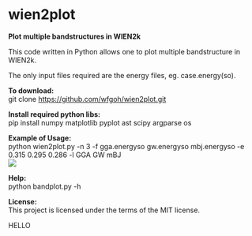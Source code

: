# wien2plot
**Plot multiple bandstructures in WIEN2k**

This code written in Python allows one to plot multiple bandstructure in WIEN2k.

The only input files required are the energy files, eg. case.energy(so).

**To download:** <br />
git clone https://github.com/wfgoh/wien2plot.git

**Install required python libs:**<br />
pip install numpy matplotlib pyplot ast scipy argparse os

**Example of Usage:** <br />
python wien2plot.py -n 3 -f gga.energyso gw.energyso mbj.energyso -e 0.315 0.295 0.286 -l GGA GW mBJ <br />
![](https://github.com/wfgoh/wien2plot/blob/master/example/band.jpg)

**Help:** <br />
python bandplot.py -h

**License:** <br />
This project is licensed under the terms of the MIT license.

HELLO
